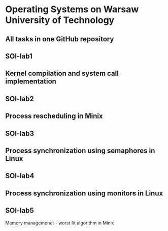 # Operating Systems on Warsaw University of Technology
All tasks in one GitHub repository
---
## SOI-lab1
Kernel compilation and system call implementation
---
## SOI-lab2
Process rescheduling in Minix
---
## SOI-lab3
Process synchronization using semaphores in Linux
---
## SOI-lab4
Process synchronization using monitors in Linux
---
## SOI-lab5
Memory managemenet - worst fit algorithm in Minix
